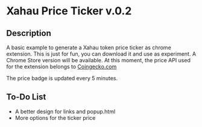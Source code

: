 # Xahau Price Ticker v.0.2

## Description

A basic example to generate a Xahau token price ticker as chrome extension. This is just for fun, you can download it and use as experiment. A Chrome Store version will be available. At this moment, the price API used for the extension belongs to [Coingecko.com](https://www.coingecko.com/)

The price badge is updated every 5 minutes.

## **To-Do List**

* A better design for links and popup.html
* More options for the ticker price



